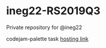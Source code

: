 # ineg22-RS2019Q3

Private repository for @ineg22

codejam-palette task [hosting link](https://sad-panini-fb316c.netlify.com/)
